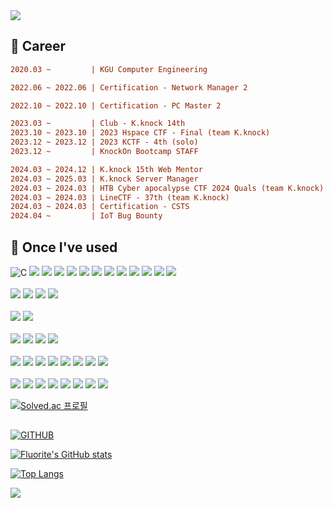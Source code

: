 <div align=left>
  <img src="https://capsule-render.vercel.app/api?type=waving&height=300&color=00e0e0&text=Welcome%20:)" />

## 🌱 Career
```diff
2020.03 ~         | KGU Computer Engineering

2022.06 ~ 2022.06 | Certification - Network Manager 2

2022.10 ~ 2022.10 | Certification - PC Master 2

2023.03 ~         | Club - K.knock 14th
2023.10 ~ 2023.10 | 2023 Hspace CTF - Final (team K.knock)
2023.12 ~ 2023.12 | 2023 KCTF - 4th (solo)
2023.12 ~         | KnockOn Bootcamp STAFF

2024.03 ~ 2024.12 | K.knock 15th Web Mentor
2024.03 ~ 2025.03 | K.knock Server Manager
2024.03 ~ 2024.03 | HTB Cyber apocalypse CTF 2024 Quals (team K.knock)
2024.03 ~ 2024.03 | LineCTF - 37th (team K.knock)
2024.03 ~ 2024.03 | Certification - CSTS
2024.04 ~         | IoT Bug Bounty
```



## 🔨 Once I've used
![C](https://img.shields.io/badge/C-00599C?style=for-the-badge&logo=c&logoColor=white)
<img src="https://img.shields.io/badge/Java-ED8B00?style=for-the-badge&logo=openjdk&logoColor=white">
<img src="https://img.shields.io/badge/python-3776AB?style=for-the-badge&logo=python&logoColor=white">
<img src="https://img.shields.io/badge/javascript-F7DF1E?style=for-the-badge&logo=javascript&logoColor=black"> 
<img src="https://img.shields.io/badge/PHP-777BB4?style=for-the-badge&logo=php&logoColor=white">
<img src="https://img.shields.io/badge/Node.js-43853D?style=for-the-badge&logo=node.js&logoColor=white">
<img src="https://img.shields.io/badge/CSS-239120?&style=for-the-badge&logo=css3&logoColor=white">
<img src="https://img.shields.io/badge/React-20232A?style=for-the-badge&logo=react&logoColor=61DAFB">
<img src="https://img.shields.io/badge/Svelte-4A4A55?style=for-the-badge&logo=svelte&logoColor=FF3E00">
<img src="https://img.shields.io/badge/Spring-6DB33F?style=for-the-badge&logo=spring&logoColor=white">
<img src="https://img.shields.io/badge/Spring Boot-6DB33F?style=for-the-badge&logo=spring boot&logoColor=white">
<img src="https://img.shields.io/badge/Flask-000000?style=for-the-badge&logo=flask&logoColor=white">
<img src="https://img.shields.io/badge/Bootstrap-563D7C?style=for-the-badge&logo=bootstrap&logoColor=white">
<br><br>
<img src="https://img.shields.io/badge/MySQL-00000F?style=for-the-badge&logo=mysql&logoColor=white">
<img src="https://img.shields.io/badge/PostgreSQL-316192?style=for-the-badge&logo=postgresql&logoColor=white">
<img src="https://img.shields.io/badge/MongoDB-4EA94B?style=for-the-badge&logo=mongodb&logoColor=white">
<img src="https://img.shields.io/badge/SQLite-07405E?style=for-the-badge&logo=sqlite&logoColor=white">
<br><br>
<img src="https://img.shields.io/badge/Microsoft_Azure-0089D6?style=for-the-badge&logo=microsoft-azure&logoColor=white">
<img src="https://img.shields.io/badge/Amazon_AWS-FF9900?style=for-the-badge&logo=amazonaws&logoColor=white">
<br><br>
<img src="https://img.shields.io/badge/Ethereum-3C3C3D?logo=ethereum&logoColor=fff&style=for-the-badge">
<img src="https://img.shields.io/badge/Bitcoin-F7931A?logo=bitcoin&logoColor=fff&style=for-the-badge">
<img src="https://img.shields.io/badge/Web3.js-F16822?logo=web3dotjs&logoColor=fff&style=for-the-badge">
<img src="https://img.shields.io/badge/Bitcoin-000000?style=for-the-badge&logo=bitcoin&logoColor=white">
<br><br>
<img src="https://img.shields.io/badge/Eclipse-2C2255?style=for-the-badge&logo=eclipse&logoColor=white">
<img src="https://img.shields.io/badge/IntelliJ_IDEA-000000.svg?style=for-the-badge&logo=intellij-idea&logoColor=white">
<img src="https://img.shields.io/badge/NeoVim-%2357A143.svg?&style=for-the-badge&logo=neovim&logoColor=white">
<img src="https://img.shields.io/badge/PyCharm-000000.svg?&style=for-the-badge&logo=PyCharm&logoColor=white">
<img src="https://img.shields.io/badge/Visual_Studio_Code-0078D4?style=for-the-badge&logo=visual%20studio%20code&logoColor=white">
<img src="https://img.shields.io/badge/sublime_text-%23575757.svg?&style=for-the-badge&logo=sublime-text&logoColor=important">
<img src="https://img.shields.io/badge/VIM-%2311AB00.svg?&style=for-the-badge&logo=vim&logoColor=white">
<img src="https://img.shields.io/badge/Visual_Studio-5C2D91?style=for-the-badge&logo=visual%20studio&logoColor=white">
<br><br>
<img src="https://img.shields.io/badge/json%20web%20tokens-323330?style=for-the-badge&logo=json-web-tokens&logoColor=pink">
<img src="https://img.shields.io/badge/npm-CB3837?style=for-the-badge&logo=npm&logoColor=white">
<img src="https://img.shields.io/badge/linux-FCC624?style=for-the-badge&logo=linux&logoColor=black"> 
<img src="https://img.shields.io/badge/docker-%230db7ed.svg?style=for-the-badge&logo=docker&logoColor=white">
<img src="https://img.shields.io/badge/Notion-%23000000.svg?style=for-the-badge&logo=notion&logoColor=white">
<img src="https://img.shields.io/badge/VMware-607078?logo=vmware&logoColor=white&style=for-the-badge">
<img src="https://img.shields.io/badge/VirtualBox-183A61?logo=virtualbox&logoColor=white&style=for-the-badge">
<img src="https://img.shields.io/badge/GIT-E44C30?style=for-the-badge&logo=git&logoColor=white">
<br>


[![Solved.ac
프로필](http://mazassumnida.wtf/api/v2/generate_badge?boj=qwertyou)](https://solved.ac/qwertyou)

##

[![GITHUB](https://hits.seeyoufarm.com/api/count/incr/badge.svg?url=https%3A%2F%2Fgithub.com%2Fqwertyou&count_bg=%23F29494&title_bg=%232F2E2E&icon=github.svg&icon_color=%23FFFFFF&title=GITHUB&edge_flat=false)](https://github.com/qw2rtyou)

[![Fluorite's GitHub stats](https://github-readme-stats.vercel.app/api?username=qw2rtyou)](https://github.com/anuraghazra/github-readme-stats)

[![Top Langs](https://github-readme-stats.vercel.app/api/top-langs/?username=qw2rtyou)](https://github.com/anuraghazra/github-readme-stats)


<img src="https://capsule-render.vercel.app/api?type=waving&color=00e0e0&height=150&section=footer" />
</div>
